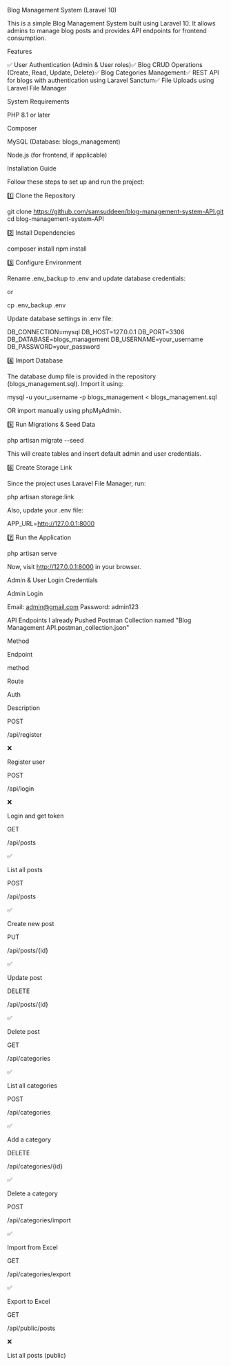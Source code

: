 Blog Management System (Laravel 10)

This is a simple Blog Management System built using Laravel 10. It allows admins to manage blog posts and provides API endpoints for frontend consumption.

Features

✅ User Authentication (Admin & User roles)✅ Blog CRUD Operations (Create, Read, Update, Delete)✅ Blog Categories Management✅ REST API for blogs with authentication using Laravel Sanctum✅ File Uploads using Laravel File Manager

System Requirements

PHP 8.1 or later

Composer

MySQL (Database: blogs_management)

Node.js (for frontend, if applicable)

Installation Guide

Follow these steps to set up and run the project:

1️⃣ Clone the Repository

git clone https://github.com/samsuddeen/blog-management-system-API.git
cd blog-management-system-API

2️⃣ Install Dependencies

composer install
npm install

3️⃣ Configure Environment

Rename .env_backup to .env and update database credentials:

or 

cp .env_backup .env

Update database settings in .env file:

DB_CONNECTION=mysql
DB_HOST=127.0.0.1
DB_PORT=3306
DB_DATABASE=blogs_management
DB_USERNAME=your_username
DB_PASSWORD=your_password

4️⃣ Import Database

The database dump file is provided in the repository (blogs_management.sql). Import it using:

mysql -u your_username -p blogs_management < blogs_management.sql

OR import manually using phpMyAdmin.

5️⃣ Run Migrations & Seed Data

php artisan migrate --seed

This will create tables and insert default admin and user credentials.

6️⃣ Create Storage Link

Since the project uses Laravel File Manager, run:

php artisan storage:link

Also, update your .env file:

APP_URL=http://127.0.0.1:8000

7️⃣ Run the Application

php artisan serve

Now, visit http://127.0.0.1:8000 in your browser.

Admin & User Login Credentials

Admin Login

Email: admin@gmail.com
Password: admin123


API Endpoints
I already Pushed Postman Collection named "Blog Management API.postman_collection.json"

Method

Endpoint

method

Route

Auth

Description

POST

/api/register

❌

Register user

POST

/api/login

❌

Login and get token

GET

/api/posts

✅

List all posts

POST

/api/posts

✅

Create new post

PUT

/api/posts/{id}

✅

Update post

DELETE

/api/posts/{id}

✅

Delete post

GET

/api/categories

✅

List all categories

POST

/api/categories

✅

Add a category

DELETE

/api/categories/{id}

✅

Delete a category

POST

/api/categories/import

✅

Import from Excel

GET

/api/categories/export

✅

Export to Excel

GET

/api/public/posts

❌

List all posts (public)


